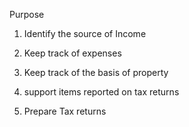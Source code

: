 

Purpose
1. Identify the source of Income

2. Keep track of expenses

3. Keep track of the basis of property 

4. support items reported on tax returns

5. Prepare Tax returns


